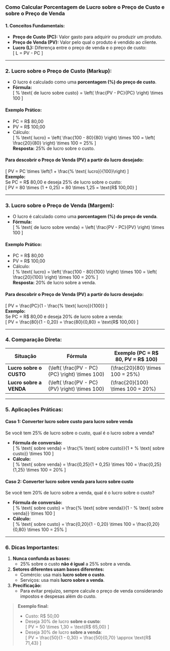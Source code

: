 ### **Como Calcular Porcentagem de Lucro sobre o Preço de Custo e sobre o Preço de Venda**

#### **1. Conceitos Fundamentais:**
- **Preço de Custo (PC):** Valor gasto para adquirir ou produzir um produto.
- **Preço de Venda (PV):** Valor pelo qual o produto é vendido ao cliente.
- **Lucro (L):** Diferença entre o preço de venda e o preço de custo:  
  \[
  L = PV - PC
  \]

---

### **2. Lucro sobre o Preço de Custo (Markup):**
- O lucro é calculado como uma **porcentagem (%) do preço de custo**.  
- **Fórmula:**  
  \[
  \% \text{ de lucro sobre custo} = \left( \frac{PV - PC}{PC} \right) \times 100
  \]

#### **Exemplo Prático:**  
- PC = R$ 80,00  
- PV = R$ 100,00  
- Cálculo:  
  \[
  \% \text{ lucro} = \left( \frac{100 - 80}{80} \right) \times 100 = \left( \frac{20}{80} \right) \times 100 = 25\%
  \]  
  **Resposta:** 25% de lucro sobre o custo.

#### **Para descobrir o Preço de Venda (PV) a partir do lucro desejado:**  
\[
PV = PC \times \left(1 + \frac{\% \text{ lucro}}{100}\right)
\]  
**Exemplo:**  
Se PC = R$ 80,00 e deseja 25% de lucro sobre o custo:  
\[
PV = 80 \times (1 + 0,25) = 80 \times 1,25 = \text{R\$ 100,00}
\]

---

### **3. Lucro sobre o Preço de Venda (Margem):**
- O lucro é calculado como uma **porcentagem (%) do preço de venda**.  
- **Fórmula:**  
  \[
  \% \text{ de lucro sobre venda} = \left( \frac{PV - PC}{PV} \right) \times 100
  \]

#### **Exemplo Prático:**  
- PC = R$ 80,00  
- PV = R$ 100,00  
- Cálculo:  
  \[
  \% \text{ lucro} = \left( \frac{100 - 80}{100} \right) \times 100 = \left( \frac{20}{100} \right) \times 100 = 20\%
  \]  
  **Resposta:** 20% de lucro sobre a venda.

#### **Para descobrir o Preço de Venda (PV) a partir do lucro desejado:**  
\[
PV = \frac{PC}{1 - \frac{\% \text{ lucro}}{100}}
\]  
**Exemplo:**  
Se PC = R$ 80,00 e deseja 20% de lucro sobre a venda:  
\[
PV = \frac{80}{1 - 0,20} = \frac{80}{0,80} = \text{R\$ 100,00}
\]

---

### **4. Comparação Direta:**
| **Situação**               | **Fórmula**                                    | **Exemplo (PC = R$ 80, PV = R$ 100)** |
|----------------------------|-----------------------------------------------|---------------------------------------|
| **Lucro sobre o CUSTO**    | \(\left( \frac{PV - PC}{PC} \right) \times 100\) | \(\frac{20}{80} \times 100 = 25\%\)   |
| **Lucro sobre a VENDA**    | \(\left( \frac{PV - PC}{PV} \right) \times 100\) | \(\frac{20}{100} \times 100 = 20\%\)  |

---

### **5. Aplicações Práticas:**
#### **Caso 1: Converter lucro sobre custo para lucro sobre venda**  
Se você tem 25% de lucro sobre o custo, qual é o lucro sobre a venda?  
- **Fórmula de conversão:**  
  \[
  \% \text{ sobre venda} = \frac{\% \text{ sobre custo}}{1 + \% \text{ sobre custo}} \times 100
  \]  
- **Cálculo:**  
  \[
  \% \text{ sobre venda} = \frac{0,25}{1 + 0,25} \times 100 = \frac{0,25}{1,25} \times 100 = 20\%
  \]

#### **Caso 2: Converter lucro sobre venda para lucro sobre custo**  
Se você tem 20% de lucro sobre a venda, qual é o lucro sobre o custo?  
- **Fórmula de conversão:**  
  \[
  \% \text{ sobre custo} = \frac{\% \text{ sobre venda}}{1 - \% \text{ sobre venda}} \times 100
  \]  
- **Cálculo:**  
  \[
  \% \text{ sobre custo} = \frac{0,20}{1 - 0,20} \times 100 = \frac{0,20}{0,80} \times 100 = 25\%
  \]

---

### **6. Dicas Importantes:**
1. **Nunca confunda as bases:**  
   - 25% sobre o custo **não é igual** a 25% sobre a venda.  
2. **Setores diferentes usam bases diferentes:**  
   - Comércio: usa mais **lucro sobre o custo**.  
   - Serviços: usa mais **lucro sobre a venda**.  
3. **Precificação:**  
   - Para evitar prejuízo, sempre calcule o preço de venda considerando impostos e despesas além do custo.  

> **Exemplo final:**  
> - Custo: R$ 50,00  
> - Deseja 30% de lucro **sobre o custo**:  
>   \[
>   PV = 50 \times 1,30 = \text{R\$ 65,00}
>   \]  
> - Deseja 30% de lucro **sobre a venda**:  
>   \[
>   PV = \frac{50}{1 - 0,30} = \frac{50}{0,70} \approx \text{R\$ 71,43}
>   \]